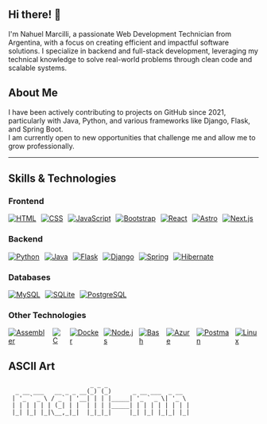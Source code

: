 ## Hi there! 👋

I'm Nahuel Marcilli, a passionate Web Development Technician from Argentina, with a focus on creating efficient and impactful software solutions. I specialize in backend and full-stack development, leveraging my technical knowledge to solve real-world problems through clean code and scalable systems.

## About Me  

I have been actively contributing to projects on GitHub since 2021, particularly with Java, Python, and various frameworks like Django, Flask, and Spring Boot.  
I am currently open to new opportunities that challenge me and allow me to grow professionally.

---

## Skills & Technologies  

### Frontend  
<div style="display: flex; gap: 10px;">
  <a href="https://developer.mozilla.org/en-US/docs/Web/HTML"><img src="https://skillicons.dev/icons?i=html" alt="HTML"></a>
  <a href="https://developer.mozilla.org/en-US/docs/Web/CSS"><img src="https://skillicons.dev/icons?i=css" alt="CSS"></a>
  <a href="https://developer.mozilla.org/en-US/docs/Web/JavaScript"><img src="https://skillicons.dev/icons?i=js" alt="JavaScript"></a>
  <a href="https://getbootstrap.com/"><img src="https://skillicons.dev/icons?i=bootstrap" alt="Bootstrap"></a>
  <a href="https://react.dev"><img src="https://skillicons.dev/icons?i=react" alt="React"></a>
  <a href="https://astro.build/"><img src="https://skillicons.dev/icons?i=astro" alt="Astro"></a>
  <a href="https://nextjs.org/"><img src="https://skillicons.dev/icons?i=nextjs" alt="Next.js"> </a> 
</div> 

### Backend  
<div style="display: flex; gap: 10px;">
  <a href="https://www.python.org"><img src="https://skillicons.dev/icons?i=py" alt="Python"></a>
  <a href="https://www.java.com"><img src="https://skillicons.dev/icons?i=java" alt="Java"></a>
  <a href="https://flask.palletsprojects.com/"><img src="https://skillicons.dev/icons?i=flask" alt="Flask"></a>
  <a href="https://www.djangoproject.com/"><img src="https://skillicons.dev/icons?i=django" alt="Django"></a>
  <a href="https://spring.io/"><img src="https://skillicons.dev/icons?i=spring" alt="Spring"></a>
  <a href="https://hibernate.org/"><img src="https://skillicons.dev/icons?i=hibernate" alt="Hibernate"></a>
</div>

### Databases  
<div style="display: flex; gap: 10px;">
  <a href="https://www.mysql.com/"><img src="https://skillicons.dev/icons?i=mysql" alt="MySQL"></a>
  <a href="https://www.sqlite.org/"><img src="https://skillicons.dev/icons?i=sqlite" alt="SQLite"></a>
  <a href="https://www.postgresql.org/"><img src="https://skillicons.dev/icons?i=postgres" alt="PostgreSQL"></a>
</div>

### Other Technologies  
<div style="display: flex; gap: 10px;">
  <a href="https://en.wikipedia.org/wiki/Assembly_language"><img src="https://img.shields.io/badge/Assembler-8086-orange?style=flat-square" alt="Assembler"></a>
  <a href="https://en.wikipedia.org/wiki/C_(programming_language)"><img src="https://skillicons.dev/icons?i=C" alt="C"> </a>
  <a href="https://www.docker.com/"><img src="https://skillicons.dev/icons?i=docker" alt="Docker"></a>
  <a href="https://nodejs.org/"><img src="https://skillicons.dev/icons?i=nodejs" alt="Node.js"></a>
  <a href="https://www.gnu.org/software/bash/"><img src="https://skillicons.dev/icons?i=bash" alt="Bash"></a>
  <a href="https://azure.microsoft.com/"><img src="https://skillicons.dev/icons?i=azure" alt="Azure"></a>
  <a href="https://www.postman.com/"><img src="https://skillicons.dev/icons?i=postman" alt="Postman"></a>
  <a href="https://www.linux.org/"><img src="https://skillicons.dev/icons?i=linux" alt="Linux"></a>
</div>


## ASCII Art

```
                       _ _ _                       
  _ __ ___   __ _ _ __(_) (_)      _ __ ___  _ __  
 | '_ ` _ \ / _` | '__| | | |_____| '_ ` _ \| '_ \ 
 | | | | | | (_| | |  | | | |_____| | | | | | | | |
 |_| |_| |_|\__,_|_|  |_|_|_|     |_| |_| |_|_| |_|
                                                   
```
